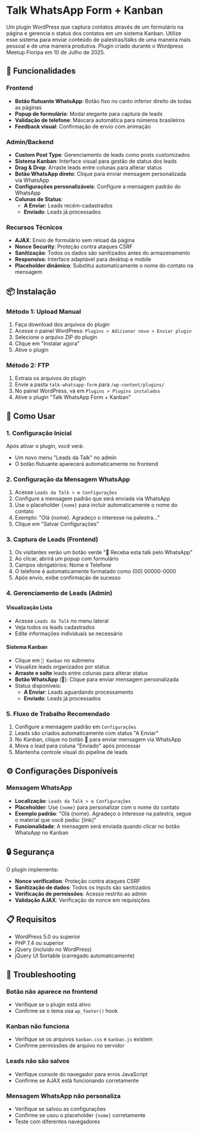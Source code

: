 # Talk WhatsApp Form + Kanban

Um plugin WordPress que captura contatos através de um formulário na página e gerencia o status dos contatos em um sistema Kanban. Utilize esse sistema para enviar conteúdo de palestras/talks de uma maneira mais pessoal e de uma maneira produtiva. Plugin criado durante o Wordpress Meetup Floripa em 10 de Julho de 2025.

## 🚀 Funcionalidades

### Frontend
- **Botão flutuante WhatsApp**: Botão fixo no canto inferior direito de todas as páginas
- **Popup de formulário**: Modal elegante para captura de leads
- **Validação de telefone**: Máscara automática para números brasileiros
- **Feedback visual**: Confirmação de envio com animação

### Admin/Backend
- **Custom Post Type**: Gerenciamento de leads como posts customizados
- **Sistema Kanban**: Interface visual para gestão de status dos leads
- **Drag & Drop**: Arraste leads entre colunas para alterar status
- **Botão WhatsApp direto**: Clique para enviar mensagem personalizada via WhatsApp
- **Configurações personalizáveis**: Configure a mensagem padrão do WhatsApp
- **Colunas de Status**:
  - **A Enviar**: Leads recém-cadastrados
  - **Enviado**: Leads já processados

### Recursos Técnicos
- **AJAX**: Envio de formulário sem reload da página
- **Nonce Security**: Proteção contra ataques CSRF
- **Sanitização**: Todos os dados são sanitizados antes do armazenamento
- **Responsivo**: Interface adaptável para desktop e mobile
- **Placeholder dinâmico**: Substitui automaticamente o nome do contato na mensagem

## 📦 Instalação

### Método 1: Upload Manual
1. Faça download dos arquivos do plugin
2. Acesse o painel WordPress: `Plugins > Adicionar novo > Enviar plugin`
3. Selecione o arquivo ZIP do plugin
4. Clique em "Instalar agora"
5. Ative o plugin

### Método 2: FTP
1. Extraia os arquivos do plugin
2. Envie a pasta `talk-whatsapp-form` para `/wp-content/plugins/`
3. No painel WordPress, vá em `Plugins > Plugins instalados`
4. Ative o plugin "Talk WhatsApp Form + Kanban"

## 🔧 Como Usar

### 1. Configuração Inicial
Após ativar o plugin, você verá:
- Um novo menu "Leads da Talk" no admin
- O botão flutuante aparecerá automaticamente no frontend

### 2. Configuração da Mensagem WhatsApp
1. Acesse `Leads da Talk > ⚙️ Configurações`
2. Configure a mensagem padrão que será enviada via WhatsApp
3. Use o placeholder `{nome}` para incluir automaticamente o nome do contato
4. Exemplo: "Olá {nome}. Agradeço o interesse na palestra..."
5. Clique em "Salvar Configurações"

### 3. Captura de Leads (Frontend)
1. Os visitantes verão um botão verde "📩 Receba esta talk pelo WhatsApp"
2. Ao clicar, abrirá um popup com formulário
3. Campos obrigatórios: Nome e Telefone
4. O telefone é automaticamente formatado como (00) 00000-0000
5. Após envio, exibe confirmação de sucesso

### 4. Gerenciamento de Leads (Admin)

#### Visualização Lista
- Acesse `Leads da Talk` no menu lateral
- Veja todos os leads cadastrados
- Edite informações individuais se necessário

#### Sistema Kanban
- Clique em `📌 Kanban` no submenu
- Visualize leads organizados por status
- **Arraste e solte** leads entre colunas para alterar status
- **Botão WhatsApp** (💬): Clique para enviar mensagem personalizada
- Status disponíveis:
  - **A Enviar**: Leads aguardando processamento
  - **Enviado**: Leads já processados

### 5. Fluxo de Trabalho Recomendado
1. Configure a mensagem padrão em `Configurações`
2. Leads são criados automaticamente com status "A Enviar"
3. No Kanban, clique no botão 💬 para enviar mensagem via WhatsApp
4. Mova o lead para coluna "Enviado" após processar
5. Mantenha controle visual do pipeline de leads

## ⚙️ Configurações Disponíveis

### Mensagem WhatsApp
- **Localização**: `Leads da Talk > ⚙️ Configurações`
- **Placeholder**: Use `{nome}` para personalizar com o nome do contato
- **Exemplo padrão**: "Olá {nome}. Agradeço o interesse na palestra, segue o material que você pediu: [link]"
- **Funcionalidade**: A mensagem será enviada quando clicar no botão WhatsApp no Kanban

## 🔒 Segurança

O plugin implementa:
- **Nonce verification**: Proteção contra ataques CSRF
- **Sanitização de dados**: Todos os inputs são sanitizados
- **Verificação de permissões**: Acesso restrito ao admin
- **Validação AJAX**: Verificação de nonce em requisições

## 📋 Requisitos

- WordPress 5.0 ou superior
- PHP 7.4 ou superior
- jQuery (incluído no WordPress)
- jQuery UI Sortable (carregado automaticamente)

## 🐛 Troubleshooting

### Botão não aparece no frontend
- Verifique se o plugin está ativo
- Confirme se o tema usa `wp_footer()` hook

### Kanban não funciona
- Verifique se os arquivos `kanban.css` e `kanban.js` existem
- Confirme permissões de arquivo no servidor

### Leads não são salvos
- Verifique console do navegador para erros JavaScript
- Confirme se AJAX está funcionando corretamente

### Mensagem WhatsApp não personaliza
- Verifique se salvou as configurações
- Confirme se usou o placeholder `{nome}` corretamente
- Teste com diferentes navegadores

